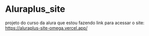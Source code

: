 # Aluraplus_site
projeto do curso da alura que estou fazendo
 link para acessar o site:
 https://aluraplus-site-omega.vercel.app/
